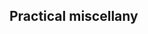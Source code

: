 ## Practical miscellany

<!-- reading solver logs -->
<!-- how big is M (make it too big and the lp relaxation is larger) -->
<!-- lazy constraints (as an extension of cutting planes)-->
<!-- symmetry? -->
<!-- mip starts -->
<!-- using NEOS server -->
<!-- python examples (some of the above, gurobi logical constraints) -->
